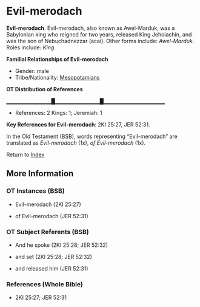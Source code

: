 # Evil-merodach
**Evil-merodach**. 
Evil-merodach, also known as Awel-Marduk, was a Babylonian king who reigned for two years, released King Jehoiachin, and was the son of Nebuchadnezzar (acai). 
Other forms include: 
*Awel-Marduk*. 
Roles include: 
_King_. 




**Familial Relationships of Evil-merodach**


* Gender: male
* Tribe/Nationality: [Mesopotamians](../../../groups/md/acai/Mesopotamia.md)


**OT Distribution of References**

▁▁▁▁▁▁▁▁▁▁▁█▁▁▁▁▁▁▁▁▁▁▁█▁▁▁▁▁▁▁▁▁▁▁▁▁▁▁
* References: 2 Kings: 1; Jeremiah: 1



**Key References for Evil-merodach**: 
2KI 25:27, JER 52:31. 


In the Old Testament (BSB), words representing “Evil-merodach” are translated as 
*Evil-merodach* (1x), *of Evil-merodach* (1x). 




Return to [Index](00-Index.md)

## More Information

### OT Instances (BSB)

* Evil-merodach (2KI 25:27)

* of Evil-merodach (JER 52:31)



### OT Subject Referents (BSB)

* And he spoke (2KI 25:28; JER 52:32)

* and set (2KI 25:28; JER 52:32)

* and released him (JER 52:31)



### References (Whole Bible)

* 2KI 25:27; JER 52:31



